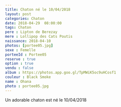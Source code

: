 ```yaml
---
title: Chaton né le 10/04/2018
layout: post
categories: Chaton
date: 2018-04-29  08:00:00
tags: Chaton
pere : Lipton de Berezay
mere : Lollipop des Cats Poutis
naissance: 2018-04-10
photos: [portee05.jpg]
sexe : Femelle
porteeId : Portee05
reserve : true
option : true
vendu : false
album : https://photos.app.goo.gl/TpMWiK5oc9uHCosf1
couleur : Black Smoke
name : Ohana
photo : portee05.jpg
---
```


Un adorable chaton est né le 10/04/2018
